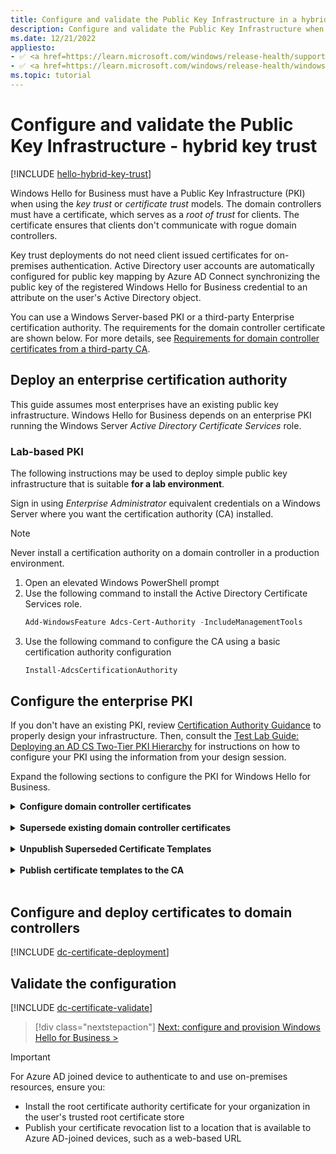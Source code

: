 ```yaml
---
title: Configure and validate the Public Key Infrastructure in a hybrid key trust model
description: Configure and validate the Public Key Infrastructure when deploying Windows Hello for Business in a hybrid key trust model.
ms.date: 12/21/2022
appliesto: 
- ✅ <a href=https://learn.microsoft.com/windows/release-health/supported-versions-windows-client target=_blank>Windows 10 and later</a>
- ✅ <a href=https://learn.microsoft.com/windows/release-health/windows-server-release-info target=_blank>Windows Server 2016 and later</a>
ms.topic: tutorial
---
```

# Configure and validate the Public Key Infrastructure - hybrid key trust

[!INCLUDE [hello-hybrid-key-trust](./includes/hello-hybrid-key-trust.md)]

Windows Hello for Business must have a Public Key Infrastructure (PKI) when using the *key trust* or *certificate trust* models. The domain controllers must have a certificate, which serves as a *root of trust* for clients. The certificate ensures that clients don't communicate with rogue domain controllers.

Key trust deployments do not need client issued certificates for on-premises authentication. Active Directory user accounts are automatically configured for public key mapping by Azure AD Connect synchronizing the public key of the registered Windows Hello for Business credential to an attribute on the user's Active Directory object.

You can use a Windows Server-based PKI or a third-party Enterprise certification authority. The requirements for the domain controller certificate are shown below. For more details, see [Requirements for domain controller certificates from a third-party CA](/troubleshoot/windows-server/windows-security/requirements-domain-controller).

## Deploy an enterprise certification authority

This guide assumes most enterprises have an existing public key infrastructure. Windows Hello for Business depends on an enterprise PKI running the Windows Server *Active Directory Certificate Services* role.

### Lab-based PKI

The following instructions may be used to deploy simple public key infrastructure that is suitable **for a lab environment**.

Sign in using *Enterprise Administrator* equivalent credentials on a Windows Server where you want the certification authority (CA) installed.

>[!NOTE]
>Never install a certification authority on a domain controller in a production environment.

1. Open an elevated Windows PowerShell prompt
1. Use the following command to install the Active Directory Certificate Services role.
    ```PowerShell
    Add-WindowsFeature Adcs-Cert-Authority -IncludeManagementTools
    ```
3. Use the following command to configure the CA using a basic certification authority configuration
    ```PowerShell
    Install-AdcsCertificationAuthority
    ```

## Configure the enterprise PKI

If you don't have an existing PKI, review [Certification Authority Guidance](/previous-versions/windows/it-pro/windows-server-2012-R2-and-2012/hh831574(v=ws.11)) to properly design your infrastructure. Then, consult the [Test Lab Guide: Deploying an AD CS Two-Tier PKI Hierarchy](/previous-versions/windows/it-pro/windows-server-2012-R2-and-2012/hh831348(v=ws.11)) for instructions on how to configure your PKI using the information from your design session.

Expand the following sections to configure the PKI for Windows Hello for Business.

<details>
<summary><b>Configure domain controller certificates</b></summary>

[!INCLUDE [dc-certificate-template](includes/dc-certificate-template.md)]

> [!NOTE]
> Inclusion of the *KDC Authentication* OID in domain controller certificate is not required for hybrid Azure AD-joined devices. The OID is required for enabling authentication with Windows Hello for Business to on-premises resources by Azure AD-joined devices.

</details>
<br>

<details>
<summary><b>Supersede existing domain controller certificates</b></summary>

[!INCLUDE [dc-certificate-template-supersede](includes/dc-certificate-supersede.md)]

</details>
<br>

<details>
<summary><b>Unpublish Superseded Certificate Templates</b></summary>

[!INCLUDE [unpublish-superseded-templates](includes/unpublish-superseded-templates.md)]

</details>
<br>

<details>
<summary><b>Publish certificate templates to the CA</b></summary>

A certification authority can only issue certificates for certificate templates that are published to it. If you have more than one CA, and you want more CAs to issue certificates based on the certificate template, then you must publish the certificate template to them.

Sign in to the CA or management workstations with **Enterprise Admin** equivalent credentials.

1. Open the **Certification Authority** management console
1. Expand the parent node from the navigation pane
1. Select **Certificate Templates** in the navigation pane
1. Right-click the **Certificate Templates** node. Select **New > Certificate Template** to issue
1. In the **Enable Certificates Templates** window, select the *Domain Controller Authentication (Kerberos)* template you created in the previous steps > select **OK**
1. If you published the *Domain Controller Authentication (Kerberos)* certificate template, then unpublish the certificate templates you included in the superseded templates list
   - To unpublish a certificate template, right-click the certificate template you want to unpublish and select **Delete**. Select **Yes** to confirm the operation
1. Close the console

</details>
<br>

## Configure and deploy certificates to domain controllers


[!INCLUDE [dc-certificate-deployment](includes/dc-certificate-deployment.md)]

## Validate the configuration

[!INCLUDE [dc-certificate-validate](includes/dc-certificate-validate.md)]

> [!div class="nextstepaction"]
> [Next: configure and provision Windows Hello for Business >](hello-hybrid-key-trust-provision.md)



<!-- 
- The certificate must have a Certificate Revocation List (CRL) distribution point extension that points to a valid CRL, or an Authority Information Access (AIA) extension that points to an Online Certificate Status Protocol (OCSP) responder
- Optionally, the certificate Subject section could contain the directory path of the server object (the distinguished name)
- The certificate Key Usage section must contain Digital Signature and Key Encipherment
- Optionally, the certificate Basic Constraints section should contain: [Subject Type=End Entity, Path Length Constraint=None]
- The certificate Enhanced Key Usage section must contain Client Authentication (`1.3.6.1.5.5.7.3.2`), Server Authentication (`1.3.6.1.5.5.7.3.1`), and KDC Authentication (`1.3.6.1.5.2.3.5`)
- The certificate Subject Alternative Name section must contain the Domain Name System (DNS) name. 
- The certificate template must have an extension that has the value "DomainController", encoded as a [BMPstring](/windows/win32/seccertenroll/about-bmpstring). If you are using Windows Server Enterprise Certificate Authority, this extension is already included in the domain controller certificate template
- The domain controller certificate must be installed in the local computer's certificate store. See [Configure Hybrid Windows Hello for Business: Public Key Infrastructure](./hello-hybrid-key-whfb-settings-pki.md) for details -->

> [!IMPORTANT]
> For Azure AD joined device to authenticate to and use on-premises resources, ensure you:
> - Install the root certificate authority certificate for your organization in the user's trusted root certificate store
> - Publish your certificate revocation list to a location that is available to Azure AD-joined devices, such as a web-based URL
